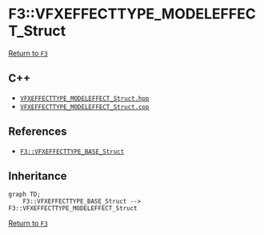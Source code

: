 # F3::VFXEFFECTTYPE_MODELEFFECT_Struct

[Return to `F3`](/docs/F3.md)

## C++

- [`VFXEFFECTTYPE_MODELEFFECT_Struct.hpp`](/c++/include/VFXEFFECTTYPE_MODELEFFECT_Struct.hpp)
- [`VFXEFFECTTYPE_MODELEFFECT_Struct.cpp`](/c++/source/VFXEFFECTTYPE_MODELEFFECT_Struct.cpp)

## References

- [`F3::VFXEFFECTTYPE_BASE_Struct`](/docs/F3/VFXEFFECTTYPE_BASE_Struct.md)

## Inheritance

```mermaid
graph TD;
    F3::VFXEFFECTTYPE_BASE_Struct --> F3::VFXEFFECTTYPE_MODELEFFECT_Struct
```

[Return to `F3`](/docs/F3.md)